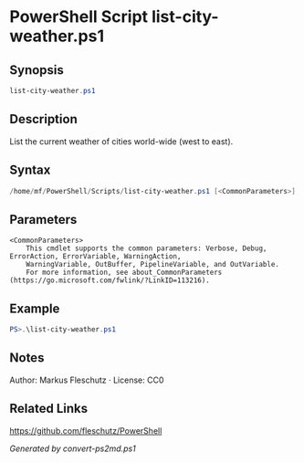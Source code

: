 # PowerShell Script list-city-weather.ps1

## Synopsis
```powershell
list-city-weather.ps1
```

## Description
List the current weather of cities world-wide (west to east).

## Syntax
```powershell
/home/mf/PowerShell/Scripts/list-city-weather.ps1 [<CommonParameters>]
```

## Parameters

```
<CommonParameters>
    This cmdlet supports the common parameters: Verbose, Debug, ErrorAction, ErrorVariable, WarningAction, 
    WarningVariable, OutBuffer, PipelineVariable, and OutVariable.
    For more information, see about_CommonParameters (https://go.microsoft.com/fwlink/?LinkID=113216).
```

## Example
```powershell
PS>.\list-city-weather.ps1
```


## Notes
Author: Markus Fleschutz · License: CC0

## Related Links
https://github.com/fleschutz/PowerShell

*Generated by convert-ps2md.ps1*
